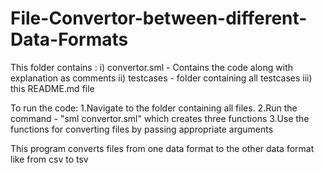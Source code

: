 # File-Convertor-between-different-Data-Formats

This folder contains :
i) convertor.sml - Contains the code along with explanation as comments
ii) testcases - folder containing all testcases
iii) this README.md file

To run the code:
1.Navigate to the folder containing all files.
2.Run the command - "sml convertor.sml" which creates three functions
3.Use the functions for converting files by passing appropriate arguments

This program converts files from one data format to the other data format like from csv to tsv 

